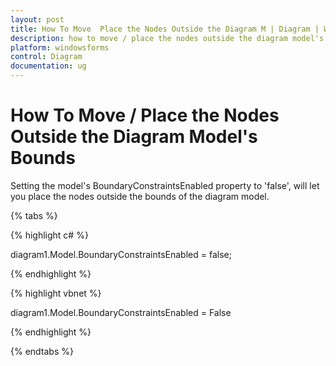 ```yaml
---
layout: post
title: How To Move  Place the Nodes Outside the Diagram M | Diagram | Windows Forms | Syncfusion
description: how to move / place the nodes outside the diagram model's bounds
platform: windowsforms
control: Diagram
documentation: ug
---
```


# How To Move / Place the Nodes Outside the Diagram Model's Bounds

Setting the model's BoundaryConstraintsEnabled property to 'false', will let you place the nodes outside the bounds of the diagram model.

{% tabs %}

{% highlight c# %}

diagram1.Model.BoundaryConstraintsEnabled = false;

{% endhighlight %}

{% highlight vbnet %}

diagram1.Model.BoundaryConstraintsEnabled = False

{% endhighlight %}

{% endtabs %}